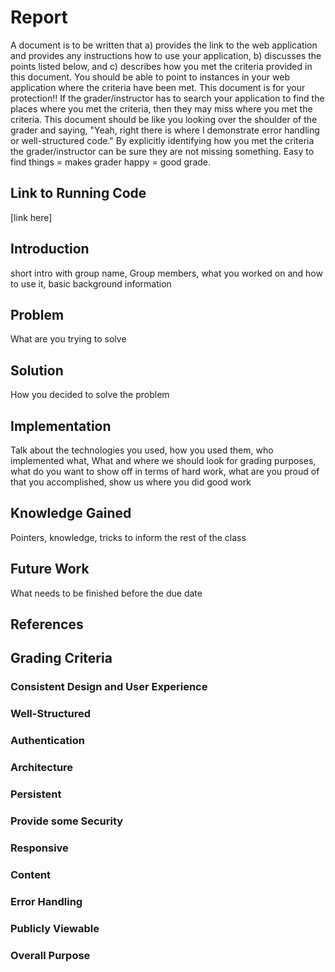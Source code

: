 # Report
A document is to be written that a) provides the link to the web application and provides any instructions how to use your application, b) discusses the points listed below, and c) describes how you met the criteria provided in this document. You should be able to point to instances in your web application where the criteria have been met. This document is for your protection!! If the grader/instructor has to search your application to find the places where you met the criteria, then they may miss where you met the criteria. This document should be like you looking over the shoulder of the grader and saying, "Yeah, right there is where I demonstrate error handling or well-structured code." By explicitly identifying how you met the criteria the grader/instructor can be sure they are not missing something. Easy to find things = makes grader happy = good grade.
## Link to Running Code
[link here]

## Introduction
short intro with group name, Group members, what you worked on and how to use it, basic background information

## Problem
What are you trying to solve

## Solution
How you decided to solve the problem

## Implementation
Talk about the technologies you used, how you used them, who implemented what, What and where we should look for grading purposes, what do you want to show off in terms of hard work, what are you proud of that you accomplished, show us where you did good work

## Knowledge Gained
Pointers, knowledge, tricks to inform the rest of the class

## Future Work
What needs to be finished before the due date

## References

## Grading Criteria
### Consistent Design and User Experience  
### Well-Structured 
### Authentication 
### Architecture
### Persistent 
### Provide some Security
### Responsive 
### Content
### Error Handling
### Publicly Viewable 
### Overall Purpose
